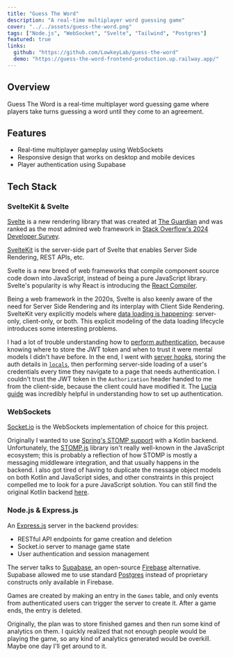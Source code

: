 ```yaml
---
title: "Guess The Word"
description: "A real-time multiplayer word guessing game"
cover: "../../assets/guess-the-word.png"
tags: ["Node.js", "WebSocket", "Svelte", "Tailwind", "Postgres"]
featured: true
links:
  github: "https://github.com/LowkeyLab/guess-the-word"
  demo: "https://guess-the-word-frontend-production.up.railway.app/"
---
```


## Overview

Guess The Word is a real-time multiplayer word guessing game where players take turns guessing a word until they come to an agreement.

## Features

- Real-time multiplayer gameplay using WebSockets
- Responsive design that works on desktop and mobile devices
- Player authentication using Supabase

## Tech Stack

### SvelteKit & Svelte

[Svelte](https://svelte.dev/) is a new rendering library that was created at [The Guardian](https://www.theguardian.com/us) and was ranked as the most admired web framework in [Stack Overflow's 2024 Developer Survey](https://survey.stackoverflow.co/2024/technology#admired-and-desired).

[SvelteKit](https://svelte.dev/docs/kit/introduction) is the server-side part of Svelte that enables Server Side Rendering, REST APIs, etc.

Svelte is a new breed of web frameworks that compile component source code down into JavaScript, instead of being a pure JavaScript library. Svelte's popularity is why React is introducing the [React Compiler](https://react.dev/learn/react-compiler).

Being a web framework in the 2020s, Svelte is also keenly aware of the need for Server Side Rendering and its interplay with Client Side Rendering. SvelteKit very explicitly models where [data loading is happening](https://svelte.dev/docs/kit/load): server-only, client-only, or both. This explicit modeling of the data loading lifecycle introduces some interesting problems. 

I had a lot of trouble understanding how to [perform authentication](https://svelte.dev/docs/kit/auth), because knowing where to store the JWT token and when to trust it were mental models I didn't have before. In the end, I went with [server hooks](https://svelte.dev/docs/kit/hooks#Server-hooks), storing the auth details in [`locals`](https://svelte.dev/docs/kit/hooks#Server-hooks-locals), then performing server-side loading of a user's credentials every time they navigate to a page that needs authentication. I couldn't trust the JWT token in the `Authorization` header handed to me from the client-side, because the client could have modified it. The [Lucia guide](https://lucia-auth.com/sessions/cookies/sveltekit) was incredibly helpful in understanding how to set up authentication.

### WebSockets

[Socket.io](https://socket.io/) is the WebSockets implementation of choice for this project.

Originally I wanted to use [Spring's STOMP support](https://docs.spring.io/spring-framework/reference/web/websocket/stomp.html) with a Kotlin backend. Unfortunately, the [STOMP.js](https://github.com/stomp-js/stompjs) library isn't really well-known in the JavaScript ecosystem; this is probably a reflection of how STOMP is mostly a messaging middleware integration, and that usually happens in the backend. I also got tired of having to duplicate the message object models on both Kotlin and JavaScript sides, and other constraints in this project compelled me to look for a pure JavaScript solution. You can still find the original Kotlin backend [here](https://github.com/LowkeyLab/gradle-monorepo/tree/main/guess-the-word).

### Node.js & Express.js

An [Express.js](https://expressjs.com/) server in the backend provides:

- RESTful API endpoints for game creation and deletion
- Socket.io server to manage game state
- User authentication and session management

The server talks to [Supabase](https://supabase.com/), an open-source [Firebase](https://firebase.google.com/) alternative. Supabase allowed me to use standard [Postgres](https://www.postgresql.org/) instead of proprietary constructs only available in Firebase.

Games are created by making an entry in the `Games` table, and only events from authenticated users can trigger the server to create it. After a game ends, the entry is deleted.

Originally, the plan was to store finished games and then run some kind of analytics on them. I quickly realized that not enough people would be playing the game, so any kind of analytics generated would be overkill. Maybe one day I'll get around to it.
